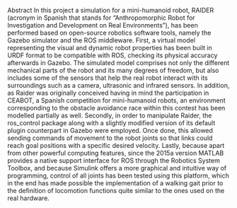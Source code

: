 Abstract
In this project a simulation for a mini-humanoid robot, RAIDER (acronym in Spanish that stands for “Anthropomorphic Robot for Investigation and Development on Real Environments”), has been performed based on open-source robotics software tools, namely the Gazebo simulator and the ROS middleware. First, a virtual model representing the visual and dynamic robot properties has been built in URDF format to be compatible with ROS, checking its physical accuracy afterwards in Gazebo. The simulated model comprises not only the different mechanical parts of the robot and its many degrees of freedom, but also includes some of the sensors that help the real robot interact with its surroundings such as a camera, ultrasonic and infrared sensors. In addition, as Raider was originally conceived having in mind the participation in CEABOT, a Spanish competition for mini-humanoid robots, an environment corresponding to the obstacle avoidance race within this contest has been modelled partially as well.
Secondly, in order to manipulate Raider, the ros_control package along with a slightly modified version of its default plugin counterpart in Gazebo were employed. Once done, this allowed sending commands of movement to the robot joints so that links could reach goal positions with a specific desired velocity. Lastly, because apart from other powerful computing features, since the 2015a version MATLAB provides a native support interface for ROS through the Robotics System Toolbox, and because Simulink offers a more graphical and intuitive way of programming, control of all joints has been tested using this platform, which in the end has made possible the implementation of a walking gait prior to the definition of locomotion functions quite similar to the ones used on the real hardware.
